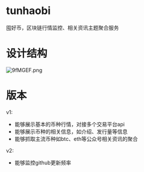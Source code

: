 # tunhaobi

囤好币，区块链行情监控、相关资讯主题聚合服务

# 设计结构

![9fMGEF.png](https://s1.ax1x.com/2018/03/12/9fMGEF.png)


# 版本

v1:

- 能够展示基本的币种行情，对接多个交易平台api
- 能够展示币种的相关信息，如介绍、发行量等信息
- 能够抓取主流币种如btc、eth等公众号相关资讯的聚合


v2:

- 能够监控github更新频率
